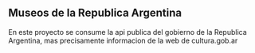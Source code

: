 ## Museos de la Republica Argentina

En este proyecto se consume la api publica del gobierno de la Republica Argentina, mas precisamente informacion de la web de cultura.gob.ar

